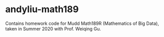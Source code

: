 # andyliu-math189
Contains homework code for Mudd Math189R (Mathematics of Big Data), taken in Summer 2020 with Prof. Weiqing Gu.
